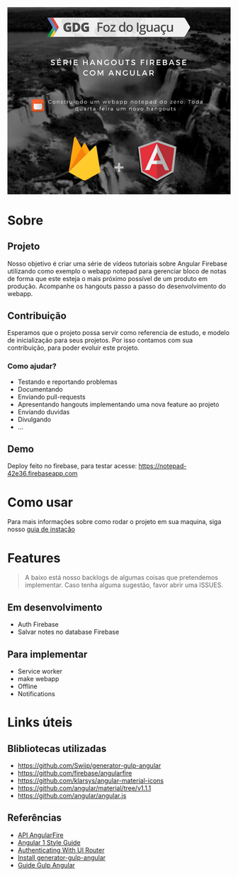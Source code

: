 ![Banner](docs/banner.png)

# Sobre
## Projeto
Nosso objetivo é criar uma série de vídeos tutoriais sobre Angular Firebase utilizando como exemplo o webapp notepad para gerenciar bloco de notas de forma que este esteja o mais próximo possível de um produto em produção. Acompanhe os hangouts passo a passo do desenvolvimento do webapp.

## Contribuição
Esperamos que o projeto possa servir como referencia de estudo, e modelo de inicialização para seus projetos. Por isso contamos com sua contribuição, para poder evoluir este projeto.

### Como ajudar?
- Testando e reportando problemas
- Documentando
- Enviando pull-requests
- Apresentando hangouts implementando uma nova feature ao projeto
- Enviando duvidas
- Divulgando
- ...

## Demo
Deploy feito no firebase, para testar acesse: https://notepad-42e36.firebaseapp.com

# Como usar

Para mais informações sobre como rodar o projeto em sua maquina, siga nosso [guia de instação](docs/usage.md)



# Features
> A baixo está nosso backlogs de algumas coisas que pretendemos implementar. Caso tenha alguma sugestão, favor abrir uma ISSUES.

## Em desenvolvimento
- Auth Firebase
- Salvar notes no database Firebase

## Para implementar
- Service worker
- make webapp
- Offline
- Notifications


# Links úteis

## Blibliotecas utilizadas
- https://github.com/Swiip/generator-gulp-angular
- https://github.com/firebase/angularfire
- https://github.com/klarsys/angular-material-icons
- https://github.com/angular/material/tree/v1.1.1
- https://github.com/angular/angular.js

## Referências
- [API AngularFire](https://github.com/firebase/angularfire/blob/master/docs/reference.md#signinwithpopupprovider)
- [Angular 1 Style Guide](https://github.com/johnpapa/angular-styleguide/blob/master/a1/i18n/pt-BR.md)
- [Authenticating With UI Router](https://github.com/firebase/angularfire/blob/master/docs/guide/user-auth.md#ui-router-example)
- [Install generator-gulp-angular](https://github.com/Swiip/generator-gulp-angular)
- [Guide Gulp Angular](http://www.matera.com/br/2016/01/01/yeoman)
